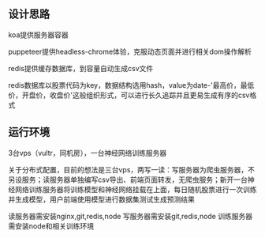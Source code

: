 ## 设计思路

koa提供服务器容器

puppeteer提供headless-chrome体验，克服动态页面并进行相关dom操作解析

redis提供缓存数据库，到容量自动生成csv文件

redis数据库以股票代码为key，数据结构选用hash，value为date-'最高价，最低价，开盘价，收盘价'这般组织形式，可以进行长久追踪并且更易生成有序的csv格式

## 运行环境

3台vps（vultr，同机房），一台神经网络训练服务器

关于分布式配置，目前的想法是三台vps，两写一读：写服务器为爬虫服务器，不另设服务；读服务器单独编写csv导出、前端页面转发，无爬虫服务；新开一台神经网络训练服务器将训练模型和神经网络挂载在上面，每日随机股票进行一次训练并生成模型，用户前端使用模型进行数据集测试生成预测结果

读服务器需安装nginx,git,redis,node
写服务器需安装git,redis,node
训练服务器需安装node和相关训练环境